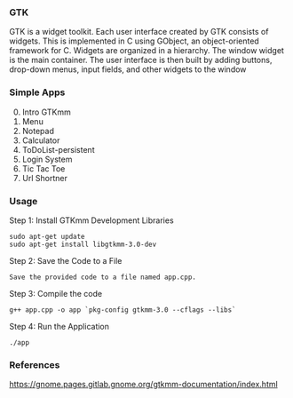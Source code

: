 ### GTK 

GTK is a widget toolkit. Each user interface created by GTK consists of widgets. This is implemented in C using GObject, an object-oriented framework for C. Widgets are organized in a hierarchy. The window widget is the main container. The user interface is then built by adding buttons, drop-down menus, input fields, and other widgets to the window


### Simple Apps

0. Intro GTKmm
1. Menu
2. Notepad
3. Calculator
4. ToDoList-persistent
5. Login System
6. Tic Tac Toe
7. Url Shortner


### Usage

Step 1: Install GTKmm Development Libraries
```
sudo apt-get update
sudo apt-get install libgtkmm-3.0-dev

```

Step 2: Save the Code to a File

```
Save the provided code to a file named app.cpp.

```

Step 3: Compile the code

```
g++ app.cpp -o app `pkg-config gtkmm-3.0 --cflags --libs`
```

Step 4: Run the Application

```
./app

```

### References

https://gnome.pages.gitlab.gnome.org/gtkmm-documentation/index.html
